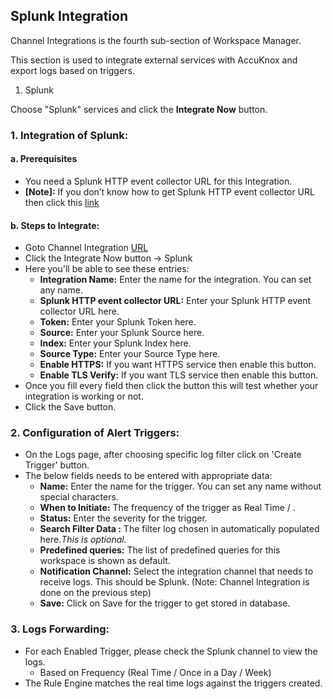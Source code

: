 ## Splunk Integration
Channel Integrations is the fourth sub-section of Workspace Manager.

This section is used to integrate external services with AccuKnox and export logs based on triggers.

 1. Splunk

Choose "Splunk" services and click the <b>Integrate Now</b> button.


### 1. Integration of Splunk:
#### a. Prerequisites
 - You need a Splunk HTTP event collector URL for this Integration.
 - <b>[Note]:</b> If you don’t know how to get Splunk HTTP event collector URL then click this [link](https://docs.splunk.com/Documentation/SplunkCloud/8.2.2106/Data/UsetheHTTPEventCollector)

#### b. Steps to Integrate:
 - Goto Channel Integration [URL](https://app.dev.accuknox.com/channel-integrations)
 - Click the Integrate Now button -> Splunk
 - Here you'll be able to see these entries:
    - <b>Integration Name:</b> Enter the name for the integration. You can set any name.
    - <b>Splunk HTTP event collector URL:</b> Enter your Splunk HTTP event collector URL here.
    - <b>Token:</b> Enter your Splunk Token here.
    - <b>Source:</b> Enter your Splunk Source here.
    - <b>Index:</b> Enter your Splunk Index here.
    - <b>Source Type:</b> Enter your Source Type here.
    - <b>Enable HTTPS:</b> If you want HTTPS service then enable this button.
    - <b>Enable TLS Verify:</b> If you want TLS service then enable this button.
 - Once you fill every field then click the button this will test whether your integration is working or not.
 - Click the Save button.

### 2. Configuration of Alert Triggers:
- On the Logs page, after choosing specific log filter click on 'Create Trigger' button.
- The below fields needs to be entered with appropriate data:
  - <b>Name:</b> Enter the name for the trigger. You can set any name without special characters.
  - <b>When to Initiate:</b> The frequency of the trigger as Real Time / .
  - <b>Status:</b> Enter the severity for the trigger.
  - <b>Search Filter Data :</b> The filter log chosen in automatically populated here.<i>This is optional.</i>
  - <b>Predefined queries:</b> The list of predefined queries for this workspace is shown as default.
  - <b>Notification Channel:</b> Select the integration channel that needs to receive logs. This should be Splunk. (Note: Channel Integration is done on the previous step)
  - <b>Save:</b> Click on Save for the trigger to get stored in database.

### 3. Logs Forwarding:
- For each Enabled Trigger, please check the Splunk channel to view the logs.
  - Based on Frequency (Real Time / Once in a Day / Week)
- The Rule Engine matches the real time logs against the triggers created.
